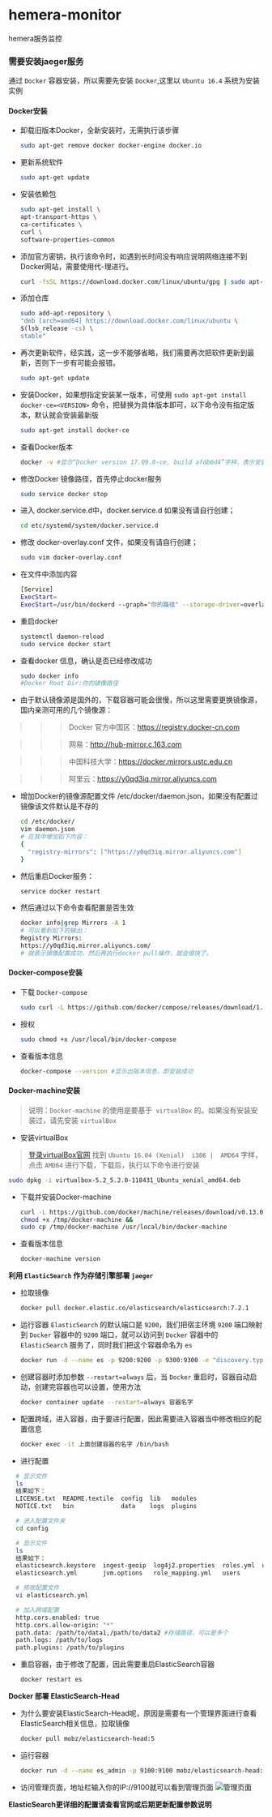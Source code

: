 # hemera-monitor
hemera服务监控

### 需要安装jaeger服务
通过 `Docker` 容器安装，所以需要先安装 `Docker`,这里以 `Ubuntu 16.4` 系统为安装实例

####  Docker安装

- 卸载旧版本Docker，全新安装时，无需执行该步骤
  ```sh
  sudo apt-get remove docker docker-engine docker.io
  ```

- 更新系统软件
  ```sh
  sudo apt-get update
  ```

- 安装依赖包
  ```sh
  sudo apt-get install \
  apt-transport-https \
  ca-certificates \
  curl \
  software-properties-common
  ```

- 添加官方密钥，执行该命令时，如遇到长时间没有响应说明网络连接不到Docker网站，需要使用代-理进行。
  ```sh
  curl -fsSL https://download.docker.com/linux/ubuntu/gpg | sudo apt-key add - # 显示OK,表示添加成功
  ```

- 添加仓库
   ```sh
   sudo add-apt-repository \
   "deb [arch=amd64] https://download.docker.com/linux/ubuntu \
   $(lsb_release -cs) \
   stable"
   ```

- 再次更新软件，经实践，这一步不能够省略，我们需要再次把软件更新到最新，否则下一步有可能会报错。
   ```sh
   sudo apt-get update
   ```

- 安装Docker，如果想指定安装某一版本，可使用 `sudo apt-get install docker-ce=<VERSION>`  命令，把<VERSION>替换为具体版本即可，以下命令没有指定版本，默认就会安装最新版
  ```sh
  sudo apt-get install docker-ce
  ```

- 查看Docker版本
  ```sh
  docker -v #显示“Docker version 17.09.0-ce, build afdb6d4”字样，表示安装成功
  ```

- 修改Docker 镜像路径，首先停止docker服务
  ```sh
  sudo service docker stop
  ```

- 进入 docker.service.d中，docker.service.d 如果没有请自行创建；
  ```sh
  cd etc/systemd/system/docker.service.d
  ```

- 修改 docker-overlay.conf 文件，如果没有请自行创建；
  ```sh
  sudo vim docker-overlay.conf
  ```

- 在文件中添加内容
  ```sh
  [Service]
  ExecStart=
  ExecStart=/usr/bin/dockerd --graph="你的路径" --storage-driver=overlay
  ```

- 重启docker
  ```sh
  systemctl daemon-reload
  sudo service docker start
  ```

- 查看docker 信息，确认是否已经修改成功
  ```sh
  sudo docker info
  #Docker Root Dir:你的镜像路径
  ```

- 由于默认镜像源是国外的，下载容器可能会很慢，所以这里需要更换镜像源，国内亲测可用的几个镜像源：
>>> Docker 官方中国区：https://registry.docker-cn.com

>>> 网易：http://hub-mirror.c.163.com

>>> 中国科技大学：https://docker.mirrors.ustc.edu.cn

>>> 阿里云：https://y0qd3iq.mirror.aliyuncs.com

- 增加Docker的镜像源配置文件 /etc/docker/daemon.json，如果没有配置过镜像该文件默认是不存的

  ```sh
  cd /etc/docker/
  vim daemon.json 
  # 在其中增加如下内容：
  {
    "registry-mirrors": ["https://y0qd3iq.mirror.aliyuncs.com"]
  }
  ```

- 然后重启Docker服务：
  ```sh
  service docker restart
  ```

- 然后通过以下命令查看配置是否生效
  ```sh
  docker info|grep Mirrors -A 1
  # 可以看到如下的输出：
  Registry Mirrors:
  https://y0qd3iq.mirror.aliyuncs.com/
  # 就表示镜像配置成功，然后再执行docker pull操作，就会很快了。
  ```

####  Docker-compose安装

- 下载 `Docker-compose`
  ```sh
  sudo curl -L https://github.com/docker/compose/releases/download/1.17.0/docker-compose-`uname -s`-`uname -m` -o /usr/local/bin/docker-compose
  ```

- 授权
  ```sh
  sudo chmod +x /usr/local/bin/docker-compose
  ```

- 查看版本信息
  ```sh
  docker-compose --version #显示出版本信息，即安装成功
  ```

#### Docker-machine安装

> 说明：`Docker-machine` 的使用是要基于` virtualBox` 的。如果没有安装安装过，请先安装 `virtualBox`

- 安装virtualBox
 
 > [登录virtualBox官网](https://www.virtualbox.org/wiki/Linux_Downloads) 找到 `Ubuntu 16.04 (Xenial)  i386 |  AMD64` 字样，点击 `AMD64` 进行下载，下载后，执行以下命令进行安装
  ```sh
  sudo dpkg -i virtualbox-5.2_5.2.0-118431_Ubuntu_xenial_amd64.deb
  ```

- 下载并安装Docker-machine
  ```sh
  curl -L https://github.com/docker/machine/releases/download/v0.13.0/docker-machine-`uname -s`-`uname -m` >/tmp/docker-machine &&
  chmod +x /tmp/docker-machine &&
  sudo cp /tmp/docker-machine /usr/local/bin/docker-machine
  ```

- 查看版本信息
  ```sh
  docker-machine version
  ```

**利用 `ElasticSearch` 作为存储引擎部署 `jaeger`**

- 拉取镜像
  ```sh
  docker pull docker.elastic.co/elasticsearch/elasticsearch:7.2.1
  ```

- 运行容器 `ElasticSearch` 的默认端口是 `9200`，我们把宿主环境 `9200` 端口映射到 `Docker` 容器中的 `9200` 端口，就可以访问到 `Docker` 容器中的 `ElasticSearch` 服务了，同时我们把这个容器命名为 `es`
  ```sh
  docker run -d --name es -p 9200:9200 -p 9300:9300 -e "discovery.type=single-node" docker.elastic.co/elasticsearch/elasticsearch:7.2.1
  ```

- 创建容器时添加参数 `--restart=always` 后，当 `Docker` 重启时，容器自动启动，创建完容器也可以设置，使用方法
  ```sh
  docker container update --restart=always 容器名字
  ```

- 配置跨域，进入容器，由于要进行配置，因此需要进入容器当中修改相应的配置信息
  ```sh
  docker exec -it 上面创建容器的名字 /bin/bash
  ```
- 进行配置
```sh
  # 显示文件
  ls
  结果如下：
  LICENSE.txt  README.textile  config  lib   modules
  NOTICE.txt   bin             data    logs  plugins

  # 进入配置文件夹
  cd config

  # 显示文件
  ls
  结果如下：
  elasticsearch.keystore  ingest-geoip  log4j2.properties  roles.yml  users_roles
  elasticsearch.yml       jvm.options   role_mapping.yml   users

  # 修改配置文件
  vi elasticsearch.yml

  # 加入跨域配置
  http.cors.enabled: true
  http.cors.allow-origin: "*"
  path.data: /path/to/data1,/path/to/data2 #存储路径，可以是多个
  path.logs: /path/to/logs
  path.plugins: /path/to/plugins
  ```

- 重启容器，由于修改了配置，因此需要重启ElasticSearch容器
  ```sh
  docker restart es
  ```

**Docker 部署 ElasticSearch-Head**

- 为什么要安装ElasticSearch-Head呢，原因是需要有一个管理界面进行查看ElasticSearch相关信息，拉取镜像
  ```sh
  docker pull mobz/elasticsearch-head:5
  ```

- 运行容器
  ```sh
  docker run -d --name es_admin -p 9100:9100 mobz/elasticsearch-head:5
  ```

- 访问管理页面，地址栏输入你的IP://9100就可以看到管理页面
![管理页面](管理页面.png "管理页面")

**ElasticSearch更详细的配置请查看官网或后期更新配置参数说明**